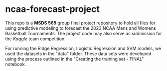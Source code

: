 # ncaa-forecast-project
This repo is a **MSDS 565** group final project repository to hold all files for using predictive modeling to forecast the 2023 NCAA Mens and Womens Basketball Tournaments. The project code may also serve as submission for the *Kaggle* team competition.


For running the Ridge Regression, Logistic Regression and SVM models, we used the datasets in the "data" folder. These data sets were developed using the process outlined in the "Creating the training set - FINAL" notebook.
